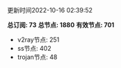 更新时间2022-10-16 02:39:52

**总订阅: 73**
**总节点: 1880**
**有效节点: 701**
- v2ray节点: 251
- ss节点: 402
- trojan节点: 48
